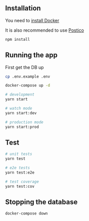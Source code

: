 ## Installation

You need to [install Docker](https://docs.docker.com/compose/install/)

It is also recommended to use [Postico](https://eggerapps.at/postico/)

```bash
npm install
```

## Running the app

First get the DB up

```bash
cp .env.example .env

docker-compose up -d
```

```bash
# development
yarn start

# watch mode
yarn start:dev

# production mode
yarn start:prod
```

## Test

```bash
# unit tests
yarn test

# e2e tests
yarn test:e2e

# test coverage
yarn test:cov
```

## Stopping the database

```bash
docker-compose down
```
